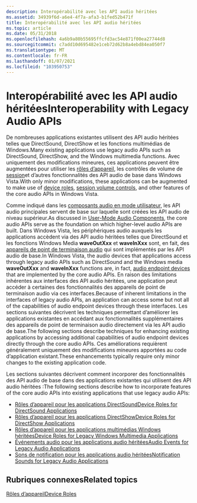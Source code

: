 ```yaml
---
description: Interopérabilité avec les API audio héritées
ms.assetid: 34939f6d-a6e4-4f7a-afa3-b1fed52b471f
title: Interopérabilité avec les API audio héritées
ms.topic: article
ms.date: 05/31/2018
ms.openlocfilehash: 4a6b9a80b55695ffcfd3ac54e871f00ea27744d8
ms.sourcegitcommit: c7add10d695482e1ceb72d62b8a4ebd84ea050f7
ms.translationtype: MT
ms.contentlocale: fr-FR
ms.lasthandoff: 01/07/2021
ms.locfileid: "103950753"
---
```

# <a name="interoperability-with-legacy-audio-apis"></a><span data-ttu-id="f4c44-103">Interopérabilité avec les API audio héritées</span><span class="sxs-lookup"><span data-stu-id="f4c44-103">Interoperability with Legacy Audio APIs</span></span>

<span data-ttu-id="f4c44-104">De nombreuses applications existantes utilisent des API audio héritées telles que DirectSound, DirectShow et les fonctions multimédias de Windows.</span><span class="sxs-lookup"><span data-stu-id="f4c44-104">Many existing applications use legacy audio APIs such as DirectSound, DirectShow, and the Windows multimedia functions.</span></span> <span data-ttu-id="f4c44-105">Avec uniquement des modifications mineures, ces applications peuvent être augmentées pour utiliser les [rôles d’appareil](device-roles.md), les contrôles de volume de [session](session-volume-controls.md)et d’autres fonctionnalités des API audio de base dans Windows Vista.</span><span class="sxs-lookup"><span data-stu-id="f4c44-105">With only minor modifications, these applications can be augmented to make use of [device roles](device-roles.md), [session volume controls](session-volume-controls.md), and other features of the core audio APIs in Windows Vista.</span></span>

<span data-ttu-id="f4c44-106">Comme indiqué dans les [composants audio en mode utilisateur](user-mode-audio-components.md), les API audio principales servent de base sur laquelle sont créées les API audio de niveau supérieur.</span><span class="sxs-lookup"><span data-stu-id="f4c44-106">As discussed in [User-Mode Audio Components](user-mode-audio-components.md), the core audio APIs serve as the foundation on which higher-level audio APIs are built.</span></span> <span data-ttu-id="f4c44-107">Dans Windows Vista, les périphériques audio auxquels les applications accèdent via des API audio héritées telles que DirectSound et les fonctions Windows Media **waveOutXxx** et **waveInXxx** sont, en fait, des [appareils de point de terminaison audio](audio-endpoint-devices.md) qui sont implémentés par les API audio de base.</span><span class="sxs-lookup"><span data-stu-id="f4c44-107">In Windows Vista, the audio devices that applications access through legacy audio APIs such as DirectSound and the Windows media **waveOutXxx** and **waveInXxx** functions are, in fact, [audio endpoint devices](audio-endpoint-devices.md) that are implemented by the core audio APIs.</span></span> <span data-ttu-id="f4c44-108">En raison des limitations inhérentes aux interfaces des API audio héritées, une application peut accéder à certaines des fonctionnalités des appareils de point de terminaison audio via ces interfaces.</span><span class="sxs-lookup"><span data-stu-id="f4c44-108">Because of inherent limitations in the interfaces of legacy audio APIs, an application can access some but not all of the capabilities of audio endpoint devices through these interfaces.</span></span> <span data-ttu-id="f4c44-109">Les sections suivantes décrivent les techniques permettant d’améliorer les applications existantes en accédant aux fonctionnalités supplémentaires des appareils de point de terminaison audio directement via les API audio de base.</span><span class="sxs-lookup"><span data-stu-id="f4c44-109">The following sections describe techniques for enhancing existing applications by accessing additional capabilities of audio endpoint devices directly through the core audio APIs.</span></span> <span data-ttu-id="f4c44-110">Ces améliorations requièrent généralement uniquement des modifications mineures apportées au code d’application existant.</span><span class="sxs-lookup"><span data-stu-id="f4c44-110">These enhancements typically require only minor changes to the existing application code.</span></span>

<span data-ttu-id="f4c44-111">Les sections suivantes décrivent comment incorporer des fonctionnalités des API audio de base dans des applications existantes qui utilisent des API audio héritées :</span><span class="sxs-lookup"><span data-stu-id="f4c44-111">The following sections describe how to incorporate features of the core audio APIs into existing applications that use legacy audio APIs:</span></span>

-   [<span data-ttu-id="f4c44-112">Rôles d’appareil pour les applications DirectSound</span><span class="sxs-lookup"><span data-stu-id="f4c44-112">Device Roles for DirectSound Applications</span></span>](device-roles-for-directsound-applications.md)
-   [<span data-ttu-id="f4c44-113">Rôles d’appareil pour les applications DirectShow</span><span class="sxs-lookup"><span data-stu-id="f4c44-113">Device Roles for DirectShow Applications</span></span>](device-roles-for-directshow-applications.md)
-   [<span data-ttu-id="f4c44-114">Rôles d’appareil pour les applications multimédias Windows héritées</span><span class="sxs-lookup"><span data-stu-id="f4c44-114">Device Roles for Legacy Windows Multimedia Applications</span></span>](device-roles-for-legacy-windows-multimedia-applications.md)
-   [<span data-ttu-id="f4c44-115">Événements audio pour les applications audio héritées</span><span class="sxs-lookup"><span data-stu-id="f4c44-115">Audio Events for Legacy Audio Applications</span></span>](audio-events-for-legacy-audio-applications.md)
-   [<span data-ttu-id="f4c44-116">Sons de notification pour les applications audio héritées</span><span class="sxs-lookup"><span data-stu-id="f4c44-116">Notification Sounds for Legacy Audio Applications</span></span>](notification-sounds-for-legacy-audio-applications.md)

## <a name="related-topics"></a><span data-ttu-id="f4c44-117">Rubriques connexes</span><span class="sxs-lookup"><span data-stu-id="f4c44-117">Related topics</span></span>

<dl> <dt>

[<span data-ttu-id="f4c44-118">Rôles d’appareil</span><span class="sxs-lookup"><span data-stu-id="f4c44-118">Device Roles</span></span>](device-roles.md)
</dt> </dl>

 

 



